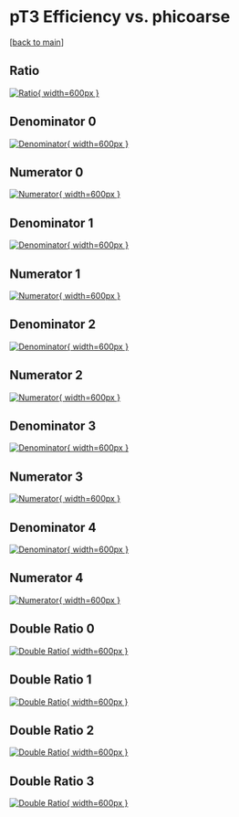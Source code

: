 # pT3 Efficiency vs. phicoarse

[[back to main](./)]



## Ratio

[![Ratio](../mtv/var/pT3_loweta_0_0_eff_phicoarse.png){ width=600px }](../mtv/var/pT3_loweta_0_0_eff_phicoarse.pdf)

## Denominator 0

[![Denominator](../mtv/den/pT3_loweta_0_0_eff_phicoarse_den0.png){ width=600px }](../mtv/den/pT3_loweta_0_0_eff_phicoarse_den0.pdf)

## Numerator 0

[![Numerator](../mtv/num/pT3_loweta_0_0_eff_phicoarse_num0.png){ width=600px }](../mtv/num/pT3_loweta_0_0_eff_phicoarse_num0.pdf)

## Denominator 1

[![Denominator](../mtv/den/pT3_loweta_0_0_eff_phicoarse_den1.png){ width=600px }](../mtv/den/pT3_loweta_0_0_eff_phicoarse_den1.pdf)

## Numerator 1

[![Numerator](../mtv/num/pT3_loweta_0_0_eff_phicoarse_num1.png){ width=600px }](../mtv/num/pT3_loweta_0_0_eff_phicoarse_num1.pdf)

## Denominator 2

[![Denominator](../mtv/den/pT3_loweta_0_0_eff_phicoarse_den2.png){ width=600px }](../mtv/den/pT3_loweta_0_0_eff_phicoarse_den2.pdf)

## Numerator 2

[![Numerator](../mtv/num/pT3_loweta_0_0_eff_phicoarse_num2.png){ width=600px }](../mtv/num/pT3_loweta_0_0_eff_phicoarse_num2.pdf)

## Denominator 3

[![Denominator](../mtv/den/pT3_loweta_0_0_eff_phicoarse_den3.png){ width=600px }](../mtv/den/pT3_loweta_0_0_eff_phicoarse_den3.pdf)

## Numerator 3

[![Numerator](../mtv/num/pT3_loweta_0_0_eff_phicoarse_num3.png){ width=600px }](../mtv/num/pT3_loweta_0_0_eff_phicoarse_num3.pdf)

## Denominator 4

[![Denominator](../mtv/den/pT3_loweta_0_0_eff_phicoarse_den4.png){ width=600px }](../mtv/den/pT3_loweta_0_0_eff_phicoarse_den4.pdf)

## Numerator 4

[![Numerator](../mtv/num/pT3_loweta_0_0_eff_phicoarse_num4.png){ width=600px }](../mtv/num/pT3_loweta_0_0_eff_phicoarse_num4.pdf)

## Double Ratio 0

[![Double Ratio](../mtv/ratio/pT3_loweta_0_0_eff_phicoarse_ratio0.png){ width=600px }](../mtv/ratio/pT3_loweta_0_0_eff_phicoarse_ratio0.pdf)

## Double Ratio 1

[![Double Ratio](../mtv/ratio/pT3_loweta_0_0_eff_phicoarse_ratio1.png){ width=600px }](../mtv/ratio/pT3_loweta_0_0_eff_phicoarse_ratio1.pdf)

## Double Ratio 2

[![Double Ratio](../mtv/ratio/pT3_loweta_0_0_eff_phicoarse_ratio2.png){ width=600px }](../mtv/ratio/pT3_loweta_0_0_eff_phicoarse_ratio2.pdf)

## Double Ratio 3

[![Double Ratio](../mtv/ratio/pT3_loweta_0_0_eff_phicoarse_ratio3.png){ width=600px }](../mtv/ratio/pT3_loweta_0_0_eff_phicoarse_ratio3.pdf)

